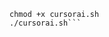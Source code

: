 ```wget -O cursorai.sh https://raw.githubusercontent.com/khanhnguyenha1120/install-cur-00000111/refs/heads/main/cursorai.sh
chmod +x cursorai.sh
./cursorai.sh```
